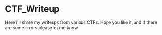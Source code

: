 # CTF_Writeup

Here i'll share my writeups from various CTFs. Hope you like it, and if there are some errors please let me know

